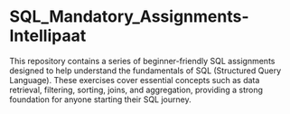 # SQL_Mandatory_Assignments-Intellipaat
This repository contains a series of beginner-friendly SQL assignments designed to help understand the fundamentals of SQL (Structured Query Language). These exercises cover essential concepts such as data retrieval, filtering, sorting, joins, and aggregation, providing a strong foundation for anyone starting their SQL journey.
